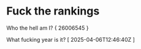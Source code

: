 # Fuck the rankings

Who the hell am I?
{ 26006545 }

What fucking year is it?
[ 2025-04-06T12:46:40Z ]
